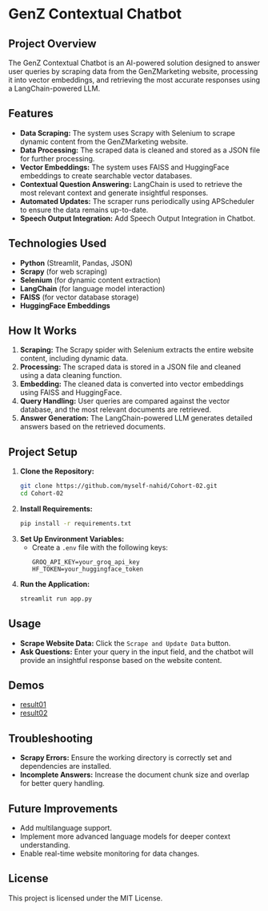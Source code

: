 # GenZ Contextual Chatbot

## Project Overview
The GenZ Contextual Chatbot is an AI-powered solution designed to answer user queries by scraping data from the GenZMarketing website, processing it into vector embeddings, and retrieving the most accurate responses using a LangChain-powered LLM.

## Features
- **Data Scraping:** The system uses Scrapy with Selenium to scrape dynamic content from the GenZMarketing website.
- **Data Processing:** The scraped data is cleaned and stored as a JSON file for further processing.
- **Vector Embeddings:** The system uses FAISS and HuggingFace embeddings to create searchable vector databases.
- **Contextual Question Answering:** LangChain is used to retrieve the most relevant context and generate insightful responses.
- **Automated Updates:** The scraper runs periodically using APScheduler to ensure the data remains up-to-date.
- **Speech Output Integration:** Add Speech Output Integration in Chatbot.

## Technologies Used
- **Python** (Streamlit, Pandas, JSON)  
- **Scrapy** (for web scraping)  
- **Selenium** (for dynamic content extraction)  
- **LangChain** (for language model interaction)  
- **FAISS** (for vector database storage)  
- **HuggingFace Embeddings**  

## How It Works
1. **Scraping:** The Scrapy spider with Selenium extracts the entire website content, including dynamic data.  
2. **Processing:** The scraped data is stored in a JSON file and cleaned using a data cleaning function.  
3. **Embedding:** The cleaned data is converted into vector embeddings using FAISS and HuggingFace.  
4. **Query Handling:** User queries are compared against the vector database, and the most relevant documents are retrieved.  
5. **Answer Generation:** The LangChain-powered LLM generates detailed answers based on the retrieved documents.

## Project Setup
1. **Clone the Repository:**
   ```bash
   git clone https://github.com/myself-nahid/Cohort-02.git
   cd Cohort-02
   ```
2. **Install Requirements:**
   ```bash
   pip install -r requirements.txt
   ```
3. **Set Up Environment Variables:**
   - Create a `.env` file with the following keys:
     ```plaintext
     GROQ_API_KEY=your_groq_api_key
     HF_TOKEN=your_huggingface_token
     ```
4. **Run the Application:**
   ```bash
   streamlit run app.py
   ```

## Usage
- **Scrape Website Data:** Click the `Scrape and Update Data` button.
- **Ask Questions:** Enter your query in the input field, and the chatbot will provide an insightful response based on the website content.

## Demos
- [result01](https://drive.google.com/file/d/16G0BqxRFjN3WZK_HRQ4ISx8pgOCaNMM_/view?usp=drive_link)
- [result02](https://drive.google.com/file/d/16DZqbMzLma06Z8g2cI4WqFLLBAkOvNAW/view?usp=drive_link)

## Troubleshooting
- **Scrapy Errors:** Ensure the working directory is correctly set and dependencies are installed.
- **Incomplete Answers:** Increase the document chunk size and overlap for better query handling.

## Future Improvements
- Add multilanguage support.
- Implement more advanced language models for deeper context understanding.
- Enable real-time website monitoring for data changes.

## License
This project is licensed under the MIT License.

